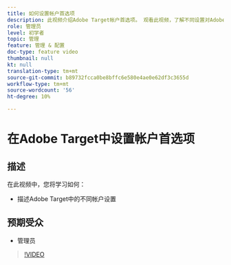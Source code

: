 ```yaml
---
title: 如何设置帐户首选项
description: 此视频介绍Adobe Target帐户首选项。 观看此视频，了解不同设置对Adobe Target的影响。
role: 管理员
level: 初学者
topic: 管理
feature: 管理 & 配置
doc-type: feature video
thumbnail: null
kt: null
translation-type: tm+mt
source-git-commit: b89732fcca0be8bffc6e580e4ae0e62df3c3655d
workflow-type: tm+mt
source-wordcount: '56'
ht-degree: 10%

---
```



# 在Adobe Target中设置帐户首选项

## 描述

在此视频中，您将学习如何：

* 描述Adobe Target中的不同帐户设置

## 预期受众

* 管理员

>[!VIDEO](https://video.tv.adobe.com/v/17379/?quality=12)
